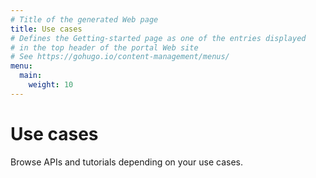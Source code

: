 ```yaml
---
# Title of the generated Web page
title: Use cases
# Defines the Getting-started page as one of the entries displayed 
# in the top header of the portal Web site
# See https://gohugo.io/content-management/menus/
menu:
  main:
    weight: 10
---
```

# Use cases

Browse APIs and tutorials depending on your use cases.